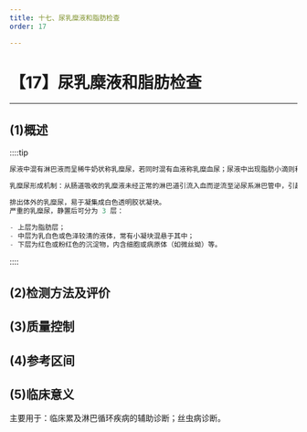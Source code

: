 ```yaml
---
title: 十七、尿乳糜液和脂肪检查
order: 17

---
```


# 【17】尿乳糜液和脂肪检查

<kaodian :text="'临床检验基础记忆卡'" />

<!-- ###### 第九章 尿液化学检查

> 临床检验基础 -->

<beitiL/>

---

## (1)概述

<son :text="'临床检验基础检验记忆卡'" text1="(1)概述" :textOption="[['了解','基础知识','相关专业知识'],['了解','基础知识','专业知识'],['了解','基础知识','专业知识']]" />

::::tip

```js
尿液中混有淋巴液而呈稀牛奶状称乳糜尿，若同时混有血液称乳糜血尿；尿液中出现脂肪小滴则称脂肪尿。

乳糜尿形成机制：从肠道吸收的乳糜液未经正常的淋巴道引流入血而逆流至泌尿系淋巴管中，引起该处淋巴管内压力增高、曲张破裂，乳糜液流入尿中所致。

排出体外的乳糜尿，易于凝集成白色透明胶状凝块。
严重的乳糜尿，静置后可分为 3 层：

- 上层为脂肪层；
- 中层为乳白色或色泽较清的液体，常有小凝块混悬于其中；
- 下层为红色或粉红色的沉淀物，内含细胞或病原体（如微丝蚴）等。
```

::::

## (2)检测方法及评价

<son :text="'临床检验基础检验记忆卡'" text1="(2)检测方法及评价" :textOption="[['掌握','相关专业知识','专业实践能力'],['掌握','专业知识','专业实践能力'],['掌握','专业知识','专业实践能力']]" />

## (3)质量控制

<son :text="'临床检验基础检验记忆卡'" text1="(3)质量控制" :textOption="[['了解','相关专业知识','专业实践能力'],['了解','专业知识','专业实践能力'],['了解','专业知识','专业实践能力']]" />

## (4)参考区间

<son :text="'临床检验基础检验记忆卡'" text1="(4)参考区间" :textOption="[['了解','专业知识','专业实践能力'],['了解','相关专业知识','专业实践能力'],['了解','相关专业知识','专业实践能力']]" />

## (5)临床意义

<son :text="'临床检验基础检验记忆卡'" text1="(5)临床意义" :textOption="[['了解','专业知识','专业实践能力'],['了解','相关专业知识','专业实践能力'],['了解','相关专业知识','专业实践能力']]" />

主要用于：临床累及淋巴循环疾病的辅助诊断；丝虫病诊断。
